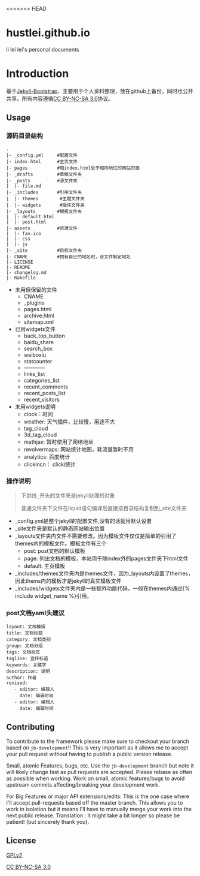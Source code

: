<<<<<<< HEAD

# hustlei.github.io

li lei lei's personal documents


# Introduction

基于[Jekyll-Bootstrap](http://jekyllbootstrap.com)，主要用于个人资料整理，放在github上备份，同时也公开共享。所有内容遵循[CC BY-NC-SA 3.0](http://creativecommons.org/licenses/by-nc-sa/3.0/cn/)协议。

## Usage

### 源码目录结构

~~~
.
|- _config.yml     #配置文件
|- index.html      #主页文件
|- pages           #和index.html处于相同地位的网站页面
|- _drafts         #草稿文件夹
|- _posts          #源文件夹
|  |- file.md
|- _includes       #引用文件夹
|  |- themes        #主题文件夹
|  |- widgets       #插件文件夹
|- _layouts        #模板文件夹
|  |- default.html
|  |- post.html
|- assets          #资源文件
|  |- fav.ico
|  |- css
|  |- js
|- _site           #目标文件夹
|- CNAME           #拥有自已的域名时，该文件制定域名
|- LICENSE
|- README
|- changelog.md
|- Rakefile
~~~

+ 未用但保留的文件
    - CNAME
    - _plugins
    - pages.html
    - archive.html
    - sitemap.xml
+ 已用widgets文件
    - back_top_button
    - baidu_share
    - search_box
    - weiboxiu
    - statcounter
    - ————
    - links_list
    - categories_list
    - recent_comments
    - recent_posts_list
    - recent_visitors
+ 未用widgets说明
    - clock：时间
    - weather: 天气插件，比较慢，用途不大
    - tag_cloud
    - 3d_tag_cloud
    - mathjax: 暂时使用了网络地址
    - revolvermaps: 网站统计地图，耗流量暂时不用
    - analytics: 百度统计
    - clickincn： clicki统计 

### 操作说明

> 下划线`_`开头的文件夹是jekyll处理的对象
> 
> 普通文件夹下文件在liquid语句编译后直接按目录结构复制到_site文件夹

+ _config.yml是整个jekyll的配置文件,没有的话就用默认设置
+ _site文件夹是默认的静态网站输出位置
+ _layouts文件夹内文件不需要修改。因为模板文件仅仅是简单的引用了themes内的模板文件。模板文件有三个
    - post: post文档的默认模板
    - page: 列出文档的模板，本站用于除index外的pages文件夹下html文件
    - default: 主页模板
+ _includes/themes文件夹内是themes文件，因为_layouts内设置了themes，因此thems内的模板才是jekyll的真实模板文件
+ _includes/widgets文件夹内是一些额外功能代码，一般在themes内通过{% include widget_name %}引用。


### post文档yaml头建议

~~~
layout: 文档模板
title: 文档标题
category: 文档类别
group: 文档分组
tags: 文档标签
tagline: 宣传标语
keywords: 关键字
description: 说明
author: 作者
revised:
   - editor: 编辑人
     date: 编辑时间
   - editor: 编辑人
     date: 编辑时间
~~~

## Contributing

To contribute to the framework please make sure to checkout your branch based on `jb-development`!!
This is very important as it allows me to accept your pull request without having to publish a public version release.

Small, atomic Features, bugs, etc.
Use the `jb-development` branch but note it will likely change fast as pull requests are accepted.
Please rebase as often as possible when working.
Work on small, atomic features/bugs to avoid upstream commits affecting/breaking your development work.

For Big Features or major API extensions/edits:
This is the one case where I'll accept pull-requests based off the master branch.
This allows you to work in isolation but it means I'll have to manually merge your work into the next public release.
Translation : it might take a bit longer so please be patient! (but sincerely thank you).


## License

[GPLv2](http://www.gnu.org/licenses/gpl-2.0.html)

[CC BY-NC-SA 3.0](http://creativecommons.org/licenses/by-nc-sa/3.0/cn/)
